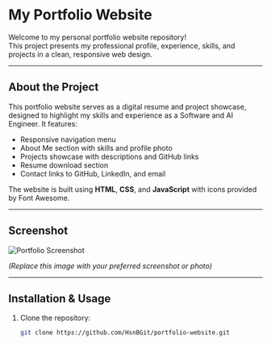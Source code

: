# My Portfolio Website

Welcome to my personal portfolio website repository!  
This project presents my professional profile, experience, skills, and projects in a clean, responsive web design.

---

## About the Project

This portfolio website serves as a digital resume and project showcase, designed to highlight my skills and experience as a Software and AI Engineer. It features:

- Responsive navigation menu  
- About Me section with skills and profile photo  
- Projects showcase with descriptions and GitHub links  
- Resume download section  
- Contact links to GitHub, LinkedIn, and email  

The website is built using **HTML**, **CSS**, and **JavaScript** with icons provided by Font Awesome.

---

## Screenshot

![Portfolio Screenshot](./public/1.png)

*(Replace this image with your preferred screenshot or photo)*

---

## Installation & Usage

1. Clone the repository:
   ```bash
   git clone https://github.com/HsnBGit/portfolio-website.git
